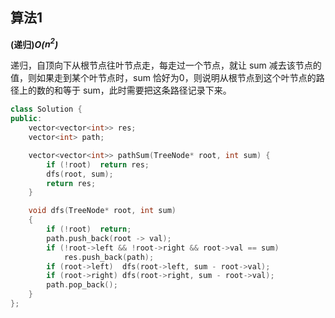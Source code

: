 ## 算法1

**(递归)*O($n^2$)***

递归，自顶向下从根节点往叶节点走，每走过一个节点，就让 sum 减去该节点的值，则如果走到某个叶节点时，sum 恰好为0，则说明从根节点到这个叶节点的路径上的数的和等于 sum，此时需要把这条路径记录下来。

```CPP
class Solution {
public:
    vector<vector<int>> res;
    vector<int> path;

    vector<vector<int>> pathSum(TreeNode* root, int sum) {
        if (!root)  return res;
        dfs(root, sum);
        return res;
    }

    void dfs(TreeNode* root, int sum)
    {
        if (!root)  return;
        path.push_back(root -> val);
        if (!root->left && !root->right && root->val == sum)
            res.push_back(path);
        if (root->left)  dfs(root->left, sum - root->val);
        if (root->right) dfs(root->right, sum - root->val);
        path.pop_back();
    }
};
```